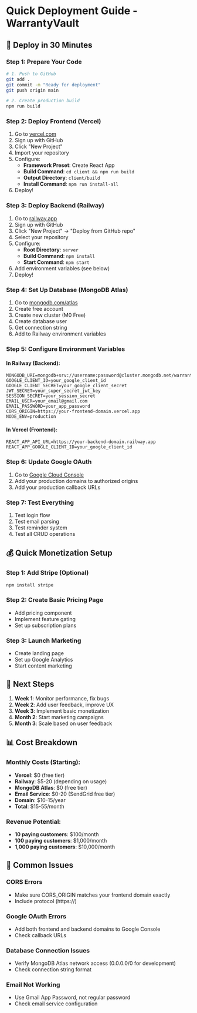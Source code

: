 # Quick Deployment Guide - WarrantyVault

## 🚀 Deploy in 30 Minutes

### Step 1: Prepare Your Code
```bash
# 1. Push to GitHub
git add .
git commit -m "Ready for deployment"
git push origin main

# 2. Create production build
npm run build
```

### Step 2: Deploy Frontend (Vercel)
1. Go to [vercel.com](https://vercel.com)
2. Sign up with GitHub
3. Click "New Project"
4. Import your repository
5. Configure:
   - **Framework Preset**: Create React App
   - **Build Command**: `cd client && npm run build`
   - **Output Directory**: `client/build`
   - **Install Command**: `npm run install-all`
6. Deploy!

### Step 3: Deploy Backend (Railway)
1. Go to [railway.app](https://railway.app)
2. Sign up with GitHub
3. Click "New Project" → "Deploy from GitHub repo"
4. Select your repository
5. Configure:
   - **Root Directory**: `server`
   - **Build Command**: `npm install`
   - **Start Command**: `npm start`
6. Add environment variables (see below)
7. Deploy!

### Step 4: Set Up Database (MongoDB Atlas)
1. Go to [mongodb.com/atlas](https://mongodb.com/atlas)
2. Create free account
3. Create new cluster (M0 Free)
4. Create database user
5. Get connection string
6. Add to Railway environment variables

### Step 5: Configure Environment Variables

#### In Railway (Backend):
```
MONGODB_URI=mongodb+srv://username:password@cluster.mongodb.net/warrantyvault
GOOGLE_CLIENT_ID=your_google_client_id
GOOGLE_CLIENT_SECRET=your_google_client_secret
JWT_SECRET=your_super_secret_jwt_key
SESSION_SECRET=your_session_secret
EMAIL_USER=your_email@gmail.com
EMAIL_PASSWORD=your_app_password
CORS_ORIGIN=https://your-frontend-domain.vercel.app
NODE_ENV=production
```

#### In Vercel (Frontend):
```
REACT_APP_API_URL=https://your-backend-domain.railway.app
REACT_APP_GOOGLE_CLIENT_ID=your_google_client_id
```

### Step 6: Update Google OAuth
1. Go to [Google Cloud Console](https://console.cloud.google.com)
2. Add your production domains to authorized origins
3. Add your production callback URLs

### Step 7: Test Everything
1. Test login flow
2. Test email parsing
3. Test reminder system
4. Test all CRUD operations

## 💰 Quick Monetization Setup

### Step 1: Add Stripe (Optional)
```bash
npm install stripe
```

### Step 2: Create Basic Pricing Page
- Add pricing component
- Implement feature gating
- Set up subscription plans

### Step 3: Launch Marketing
- Create landing page
- Set up Google Analytics
- Start content marketing

## 🎯 Next Steps

1. **Week 1**: Monitor performance, fix bugs
2. **Week 2**: Add user feedback, improve UX
3. **Week 3**: Implement basic monetization
4. **Month 2**: Start marketing campaigns
5. **Month 3**: Scale based on user feedback

## 📊 Cost Breakdown

### Monthly Costs (Starting):
- **Vercel**: $0 (free tier)
- **Railway**: $5-20 (depending on usage)
- **MongoDB Atlas**: $0 (free tier)
- **Email Service**: $0-20 (SendGrid free tier)
- **Domain**: $10-15/year
- **Total**: $15-55/month

### Revenue Potential:
- **10 paying customers**: $100/month
- **100 paying customers**: $1,000/month
- **1,000 paying customers**: $10,000/month

## 🚨 Common Issues

### CORS Errors
- Make sure CORS_ORIGIN matches your frontend domain exactly
- Include protocol (https://)

### Google OAuth Errors
- Add both frontend and backend domains to Google Console
- Check callback URLs

### Database Connection Issues
- Verify MongoDB Atlas network access (0.0.0.0/0 for development)
- Check connection string format

### Email Not Working
- Use Gmail App Password, not regular password
- Check email service configuration 